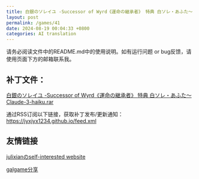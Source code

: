 ```yaml
---
title: 白銀のソレイユ -Successor of Wyrd《運命の継承者》 特典 白ソレ・あふた～ Claude-3-haiku 机翻补丁
layout: post
permalink: /games/41
date: 2024-08-19 00:04:33 +0800
categories: AI translation
---
```



请务必阅读文件中的README.md中的使用说明。如有运行问题 or bug反馈，请使用页面下方的邮箱联系我。

## 补丁文件：

[白銀のソレイユ -Successor of Wyrd《運命の継承者》 特典 白ソレ・あふた～ Claude-3-haiku.rar](../resources/%E7%99%BD%E9%8A%80%E3%81%AE%E3%82%BD%E3%83%AC%E3%82%A4%E3%83%A6%20-Successor%20of%20Wyrd%E3%80%8A%E9%81%8B%E5%91%BD%E3%81%AE%E7%B6%99%E6%89%BF%E8%80%85%E3%80%8B%20%E7%89%B9%E5%85%B8%20%E7%99%BD%E3%82%BD%E3%83%AC%E3%83%BB%E3%81%82%E3%81%B5%E3%81%9F%EF%BD%9E%20Claude-3-haiku.rar)

 

通过RSS订阅以下链接，获取补丁发布/更新通知：https://jyxjyx1234.github.io/feed.xml

## 友情链接

[julixianのself-interested website](https://julixian-siw.worldsystem.top/) 

[galgame分享](https://t.me/galgpt)